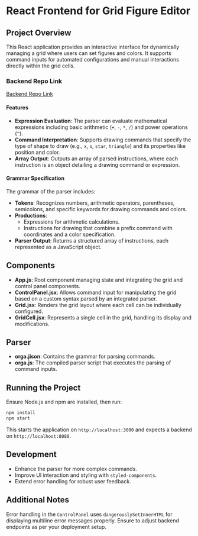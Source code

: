 # React Frontend for Grid Figure Editor

## Project Overview
This React application provides an interactive interface for dynamically managing a grid where users can set figures and colors. It supports command inputs for automated configurations and manual interactions directly within the grid cells.

### Backend Repo Link
[Backend Repo Link](https://github.com/betebetoven/orga-back)

#### Features
- **Expression Evaluation**: The parser can evaluate mathematical expressions including basic arithmetic (`+`, `-`, `*`, `/`) and power operations (`^`).
- **Command Interpretation**: Supports drawing commands that specify the type of shape to draw (e.g., `x`, `o`, `star`, `triangle`) and its properties like position and color.
- **Array Output**: Outputs an array of parsed instructions, where each instruction is an object detailing a drawing command or expression.

#### Grammar Specification
The grammar of the parser includes:
- **Tokens**: Recognizes numbers, arithmetic operators, parentheses, semicolons, and specific keywords for drawing commands and colors.
- **Productions**:
  - Expressions for arithmetic calculations.
  - Instructions for drawing that combine a prefix command with coordinates and a color specification.
- **Parser Output**: Returns a structured array of instructions, each represented as a JavaScript object.

## Components
- **App.js**: Root component managing state and integrating the grid and control panel components.
- **ControlPanel.jsx**: Allows command input for manipulating the grid based on a custom syntax parsed by an integrated parser.
- **Grid.jsx**: Renders the grid layout where each cell can be individually configured.
- **GridCell.jsx**: Represents a single cell in the grid, handling its display and modifications.

## Parser
- **orga.jison**: Contains the grammar for parsing commands.
- **orga.js**: The compiled parser script that executes the parsing of command inputs.

## Running the Project
Ensure Node.js and npm are installed, then run:
```bash
npm install
npm start
```
This starts the application on `http://localhost:3000` and expects a backend on `http://localhost:8080`.

## Development
- Enhance the parser for more complex commands.
- Improve UI interaction and styling with `styled-components`.
- Extend error handling for robust user feedback.

## Additional Notes
Error handling in the `ControlPanel` uses `dangerouslySetInnerHTML` for displaying multiline error messages properly. Ensure to adjust backend endpoints as per your deployment setup.